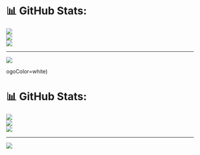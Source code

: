 # 📊 GitHub Stats:
![](https://github-readme-stats.vercel.app/api?username=entlv&theme=blueberry&hide_border=false&include_all_commits=true&count_private=true)<br/>
![](https://nirzak-streak-stats.vercel.app/?user=entlv&theme=blueberry&hide_border=false)<br/>
![](https://github-readme-stats.vercel.app/api/top-langs/?username=entlv&theme=blueberry&hide_border=false&include_all_commits=true&count_private=true&layout=compact)

---
[![](https://visitcount.itsvg.in/api?id=entlv&icon=2&color=1)](https://visitcount.itsvg.in)

<!-- Proudly created with GPRM ( https://gprm.itsvg.in ) -->ogoColor=white)
# 📊 GitHub Stats:
![](https://github-readme-stats.vercel.app/api?username=entlv&theme=blueberry&hide_border=false&include_all_commits=true&count_private=true)<br/>
![](https://nirzak-streak-stats.vercel.app/?user=entlv&theme=blueberry&hide_border=false)<br/>
![](https://github-readme-stats.vercel.app/api/top-langs/?username=entlv&theme=blueberry&hide_border=false&include_all_commits=true&count_private=true&layout=compact)

---
[![](https://visitcount.itsvg.in/api?id=entlv&icon=2&color=1)](https://visitcount.itsvg.in)

<!-- Proudly created with GPRM ( https://gprm.itsvg.in ) -->